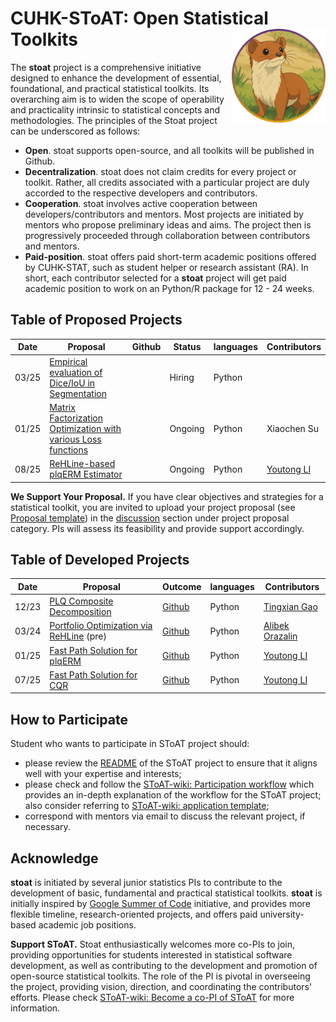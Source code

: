 # CUHK-SToAT: Open Statistical Toolkits <a href="https://github.com/statmlben/nonlinear-causal"><img src="./figs/logo.png" align="right" height="150" /></a>

The **stoat** project is a comprehensive initiative designed to enhance the development of essential, foundational, and practical statistical toolkits. Its overarching aim is to widen the scope of operability and practicality intrinsic to statistical concepts and methodologies. The principles of the Stoat project can be underscored as follows:

- **Open**. stoat supports open-source, and all toolkits will be published in Github.
- **Decentralization**. stoat does not claim credits for every project or toolkit. Rather, all credits associated with a particular project are duly accorded to the respective developers and contributors.
- **Cooperation**. stoat involves active cooperation between developers/contributors and mentors. Most projects are initiated by mentors who propose preliminary ideas and aims. The project then is progressively proceeded through collaboration between contributors and mentors.
- **Paid-position**. stoat offers paid short-term academic positions offered by CUHK-STAT, such as student helper or research assistant (RA). In short, each contributor selected for a **stoat** project will get paid academic position to work on an Python/R package for 12 - 24 weeks.

## Table of Proposed Projects

| Date     | Proposal                                                     | Github | Status  | languages | Contributors                                 |
| -------- | ------------------------------------------------------------ | ------ | ------- | --------- | ------------------------------------------- |
| 03/25 | [Empirical evaluation of Dice/IoU in Segmentation](./md/dice.md) |        | Hiring | Python    |                                             |
| 01/25 | [Matrix Factorization Optimization with various Loss functions](./md/mfL.md) |        | Ongoing | Python    | Xiaochen Su                                             |
| 08/25 | [ReHLine-based plqERM Estimator](./md/plqERM_Estimator.md) |       | Ongoing | Python | [Youtong LI](https://github.com/Leona-LYT) |

<!-- | 12/23 | [PLQ Composite Decomposition](./md/plq.md)                   |   [PLQComposite](https://github.com/keepwith/PLQComposite)     | Done | [Ben Dai](https://www.bendai.org/), [Yixuan Qiu](https://statr.me/about/) | Python | [Tingxian Gao](https://github.com/keepwith) | @CUHK    | -->

**We Support Your Proposal.** If you have clear objectives and strategies for a statistical toolkit, you are invited to upload your project proposal (see [Proposal template](https://github.com/stoat-proj/SToAT/wiki/Proposal-template)) in the [discussion](https://github.com/stoat-proj/SToAT/discussions/new?category=project-proposal) section under project proposal category. PIs will assess its feasibility and provide support accordingly.

## Table of Developed Projects

| Date     | Proposal                                                     | Outcome | languages | Contributors                                |
| -------- | ------------------------------------------------------------ | ------- | --------- | ------------------------------------------- |
| 12/23 | [PLQ Composite Decomposition](./md/plq.md)                   |   [Github](https://github.com/keepwith/PLQComposite) | Python | [Tingxian Gao](https://github.com/keepwith) |
| 03/24 | [Portfolio Optimization via ReHLine](./md/PO_ReHLine.md) (pre) |   [Github](https://github.com/softmin/ReHLine-PO)   |  Python    |  [Alibek Orazalin](https://github.com/aorazalin)                       |
| 01/25 | [Fast Path Solution for plqERM](./md/path_plqERM.md) | [Github](https://github.com/softmin/ReHLine-python/tree/main/rehline) | Python | [Youtong LI](https://github.com/Leona-LYT) |
| 07/25 | [Fast Path Solution for CQR](./md/path_CQR.md) | [Github](https://github.com/softmin/ReHLine-python/tree/main/rehline) | Python | [Youtong LI](https://github.com/Leona-LYT) |

## How to Participate

Student who wants to participate in SToAT project should:

- please review the [README](https://github.com/stoat-proj/SToAT) of the SToAT project to ensure that it aligns well with your expertise and interests;
- please check and follow the [SToAT-wiki: Participation workflow](https://github.com/stoat-proj/SToAT/wiki/Participation-workflow) which provides an in-depth explanation of the workflow for the SToAT project; also consider referring to [SToAT-wiki: application template](https://github.com/stoat-proj/SToAT/wiki/application-template);
- correspond with mentors via email to discuss the relevant project, if necessary.

## Acknowledge

**stoat** is initiated by several junior statistics PIs to contribute to the development of basic, fundamental and practical statistical toolkits. **stoat** is initially inspired by [Google Summer of Code](https://github.com/rstats-gsoc) initiative, and provides more flexible timeline, research-oriented projects, and offers paid university-based academic job positions.

**Support SToAT.** Stoat enthusiastically welcomes more co-PIs to join, providing opportunities for students interested in statistical software development, as well as contributing to the development and promotion of open-source statistical toolkits. The role of the PI is pivotal in overseeing the project, providing vision, direction, and coordinating the contributors' efforts. Please check [SToAT-wiki: Become a co-PI of SToAT](https://github.com/stoat-proj/SToAT/wiki/Become-a-PI-of-SToAT) for more information.

<!-- ## Sponsors -->

<!-- <p float="left"> -->
  <!-- <a href="https://www.ugc.edu.hk/eng/ugc/index.html"><img src="./figs/ugc.png" align="left" height="120" /></a> -->
  <!-- <a href="https://www.sta.cuhk.edu.hk/"><img src="./figs/cuhk.png" align="left" height="120" /></a> -->
  <!-- <a href="https://www.cityu.edu.hk/"><img src="./figs/cityu.png" align="left" height="120" /></a> -->
<!-- </p> -->







